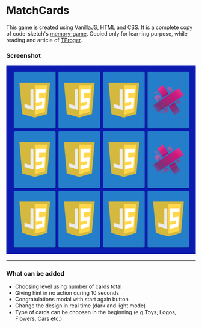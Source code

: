 # MatchCards

This game is created using VanillaJS, HTML and CSS. It is a complete 
copy of code-sketch's [memory-game](https://github.com/code-sketch/memory-game). Copied only for learning purpose, while reading and
article of [TProger](https://vk.com/@itcookies-sozdaem-prostuu-igru-na-vanilla-js).

### Screenshot

![Screenshot](./img/screenshot.png)

---

### What can be added
- Choosing level using number of cards total
- Giving hint in no action during 10 seconds
- Congratulations modal with start again button
- Change the design in real time (dark and light mode)
- Type of cards can be choosen in the beginning (e.g Toys, Logos, Flowers, Cars etc.)

